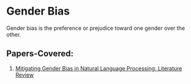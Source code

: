 # Gender Bias

Gender bias is the preference or prejudice toward one gender over the other.

## Papers-Covered:
1. [Mitigating Gender Bias in Natural Language Processing: Literature Review](/GenderBias/Mitigating-Gender-Bias-in-Natural-Language-Processing-Literature-Review.md)
